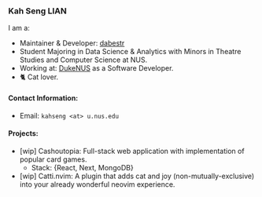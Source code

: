 ### Kah Seng LIAN

I am a:
- Maintainer & Developer: [dabestr](https://github.com/ACCLAB/dabestr/tree/master)
- Student Majoring in Data Science & Analytics with Minors in Theatre Studies and Computer Science at NUS. 
- Working at: [DukeNUS](https://www.duke-nus.edu.sg/campaign/phd?gclid=CjwKCAjw8ZKmBhArEiwAspcJ7mpc83XUwkdfC70kx0ysYgHqGzan08HP9KFLsuWp3MefU5cQ-1SkZBoCW5gQAvD_BwE) as a Software Developer.
- 🐈 Cat lover.

#### Contact Information:
- Email: `kahseng <at> u.nus.edu`

#### Projects:
- \[wip] Cashoutopia: Full-stack web application with implementation of popular card games.
    - Stack: {React, Next, MongoDB}
- \[wip] Catti.nvim: A plugin that adds cat and joy (non-mutually-exclusive) into your already wonderful neovim experience.
